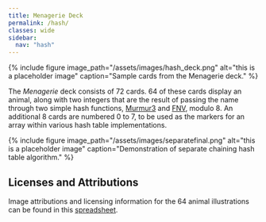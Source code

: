 ```yaml
---
title: Menagerie Deck
permalink: /hash/
classes: wide
sidebar:
  nav: "hash"
---
```


{% include figure image_path="/assets/images/hash_deck.png" alt="this is a placeholder image" caption="Sample cards from the Menagerie deck." %}

The *Menagerie* deck consists of 72 cards. 64 of these cards display
an animal, along with two integers that are the result of passing the name
through two simple hash functions, [Murmur3](https://github.com/aappleby/smhasher)
and [FNV](http://isthe.com/chongo/tech/comp/fnv/), modulo 8. An
additional 8 cards are numbered 0 to 7, to be used as the markers for an
array within various hash table implementations.

{% include figure image_path="/assets/images/separatefinal.png" alt="this is a placeholder image" caption="Demonstration
of separate chaining hash table algorithm." %}


## Licenses and Attributions

Image attributions and licensing information for the 64 animal illustrations
can be found in this [spreadsheet](https://docs.google.com/spreadsheets/d/1IZpL3TmYkfJrRBt6q9KcWcKFp6knAR0JMdZYWejxzvo/edit?usp=sharing).
